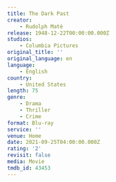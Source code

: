 ```yaml
---
title: The Dark Past
creator:
    - Rudolph Maté
release: 1948-12-22T00:00:00.000Z
studios:
    - Columbia Pictures
original_title: ''
original_language: en
language:
    - English
country:
    - United States
length: 75
genre:
    - Drama
    - Thriller
    - Crime
format: Blu-ray
service: ''
venue: Home
date: 2021-09-25T04:00:00.000Z
rating: '2'
revisit: false
media: Movie
tmdb_id: 43453
---
```



